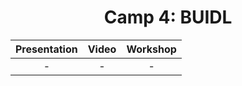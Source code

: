 <div align="center">
    <h1>Camp 4: BUIDL</h1>

|Presentation|Video|Workshop
|:----:|:----:|:----:|
|-|-|-|

</div>
